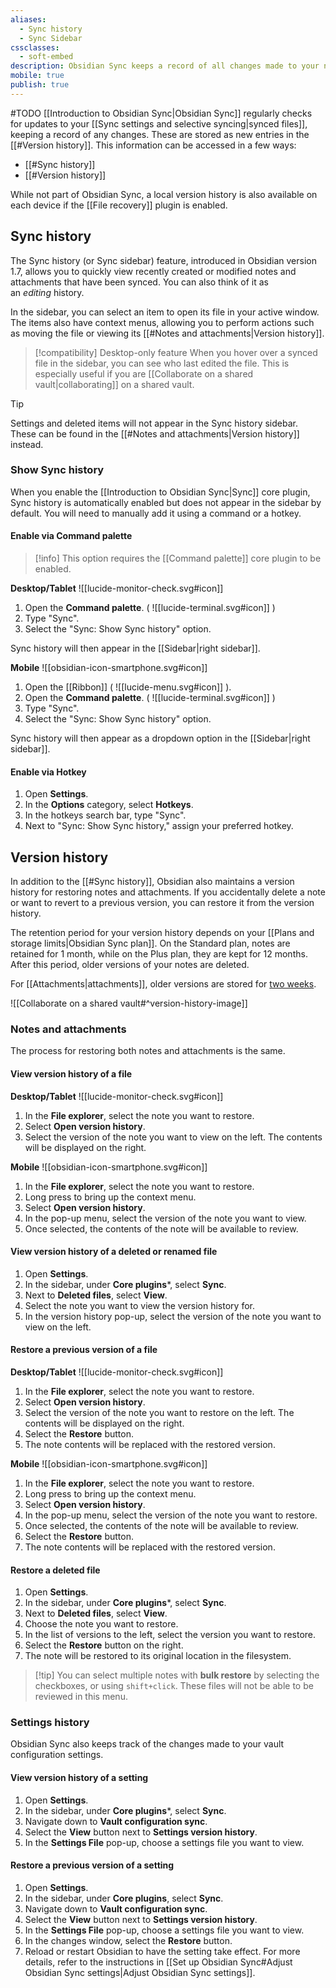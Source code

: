 ```yaml
---
aliases:
  - Sync history
  - Sync Sidebar
cssclasses:
  - soft-embed
description: Obsidian Sync keeps a record of all changes made to your notes and regularly checks for updates and creates new versions of your notes.
mobile: true
publish: true
---
```

#TODO
[[Introduction to Obsidian Sync|Obsidian Sync]] regularly checks for updates to your [[Sync settings and selective syncing|synced files]], keeping a record of any changes. These are stored as new entries in the [[#Version history]]. This information can be accessed in a few ways:

- [[#Sync history]]
- [[#Version history]]

While not part of Obsidian Sync, a local version history is also available on each device if the [[File recovery]] plugin is enabled.

## Sync history

The Sync history (or Sync sidebar) feature, introduced in Obsidian version 1.7, allows you to quickly view recently created or modified notes and attachments that have been synced. You can also think of it as an _editing_ history.

In the sidebar, you can select an item to open its file in your active window. The items also have context menus, allowing you to perform actions such as moving the file or viewing its [[#Notes and attachments|Version history]].

> [!compatibility] Desktop-only feature
> When you hover over a synced file in the sidebar, you can see who last edited the file. This is especially useful if you are [[Collaborate on a shared vault|collaborating]] on a shared vault.

> [!tip] 
> Settings and deleted items will not appear in the Sync history sidebar. These can be found in the [[#Notes and attachments|Version history]] instead.

### Show Sync history

When you enable the [[Introduction to Obsidian Sync|Sync]] core plugin, Sync history is automatically enabled but does not appear in the sidebar by default. You will need to manually add it using a command or a hotkey.

#### Enable via Command palette

> [!info] This option requires the [[Command palette]] core plugin to be enabled.

**Desktop/Tablet** ![[lucide-monitor-check.svg#icon]]

1. Open the **Command palette**. ( ![[lucide-terminal.svg#icon]] )
2. Type "Sync".
3. Select the "Sync: Show Sync history" option.

Sync history will then appear in the [[Sidebar|right sidebar]].

**Mobile** ![[obsidian-icon-smartphone.svg#icon]]

1. Open the [[Ribbon]] ( ![[lucide-menu.svg#icon]] ).
2. Open the **Command palette**. ( ![[lucide-terminal.svg#icon]] )
3. Type "Sync".
4. Select the "Sync: Show Sync history" option.

Sync history will then appear as a dropdown option in the [[Sidebar|right sidebar]].

#### Enable via Hotkey

1. Open **Settings**.
2. In the **Options** category, select **Hotkeys**.
3. In the hotkeys search bar, type "Sync".
4. Next to "Sync: Show Sync history," assign your preferred hotkey.

## Version history

In addition to the [[#Sync history]], Obsidian also maintains a version history for restoring notes and attachments. If you accidentally delete a note or want to revert to a previous version, you can restore it from the version history.

The retention period for your version history depends on your [[Plans and storage limits|Obsidian Sync plan]]. On the Standard plan, notes are retained for 1 month, while on the Plus plan, they are kept for 12 months. After this period, older versions of your notes are deleted. 

For [[Attachments|attachments]], older versions are stored for <u>two weeks</u>.

![[Collaborate on a shared vault#^version-history-image]]

### Notes and attachments

The process for restoring both notes and attachments is the same. 

#### View version history of a file

**Desktop/Tablet** ![[lucide-monitor-check.svg#icon]]
1. In the **File explorer**, select the note you want to restore.
2. Select **Open version history**.
3. Select the version of the note you want to view on the left. The contents will be displayed on the right. 

**Mobile** ![[obsidian-icon-smartphone.svg#icon]]
1. In the **File explorer**, select the note you want to restore.
2. Long press to bring up the context menu.
3. Select **Open version history**.
4. In the pop-up menu, select the version of the note you want to view. 
5. Once selected, the contents of the note will be available to review.

#### View version history of a deleted or renamed file

1. Open **Settings**.
2. In the sidebar, under **Core plugins***, select **Sync**.
3. Next to **Deleted files**, select **View**.
4. Select the note you want to view the version history for.
5. In the version history pop-up, select the version of the note you want to view on the left. 

#### Restore a previous version of a file

**Desktop/Tablet** ![[lucide-monitor-check.svg#icon]]
1. In the **File explorer**, select the note you want to restore.
2. Select **Open version history**.
3. Select the version of the note you want to restore on the left. The contents will be displayed on the right.
4. Select the **Restore** button.
5. The note contents will be replaced with the restored version.

**Mobile** ![[obsidian-icon-smartphone.svg#icon]]
1. In the **File explorer**, select the note you want to restore.
2. Long press to bring up the context menu.
3. Select **Open version history**.
4. In the pop-up menu, select the version of the note you want to restore.
5. Once selected, the contents of the note will be available to review.
6. Select the **Restore** button.
7. The note contents will be replaced with the restored version.

#### Restore a deleted file

1. Open **Settings**.
2. In the sidebar, under **Core plugins***, select **Sync**.
3. Next to **Deleted files**, select **View**.
4. Choose the note you want to restore.
5. In the list of versions to the left, select the version you want to restore.
6. Select the **Restore** button on the right.
7. The note will be restored to its original location in the filesystem.

> [!tip] You can select multiple notes with **bulk restore** by selecting the checkboxes, or using `shift+click`. These files will not be able to be reviewed in this menu. 

### Settings history

Obsidian Sync also keeps track of the changes made to your vault configuration settings. 

#### View version history of a setting

1. Open **Settings**.
2. In the sidebar, under **Core plugins***, select **Sync**.
3. Navigate down to **Vault configuration sync**. 
4. Select the **View** button next to **Settings version history**.
5. In the **Settings File** pop-up, choose a settings file you want to view.  

#### Restore a previous version of a setting

1. Open **Settings**.
2. In the sidebar, under **Core plugins**, select **Sync**.
3. Navigate down to **Vault configuration sync**. 
4. Select the **View** button next to **Settings version history**.
5. In the **Settings File** pop-up, choose a settings file you want to view.  
6. In the changes window, select the **Restore** button.
7. Reload or restart Obsidian to have the setting take effect. For more details, refer to the instructions in [[Set up Obsidian Sync#Adjust Obsidian Sync settings|Adjust Obsidian Sync settings]].
